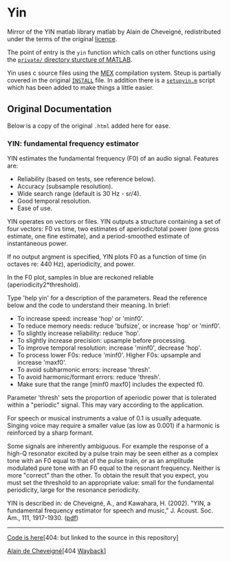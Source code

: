 # Yin

Mirror of the YIN matlab library matlab by Alain de Cheveigné, redistributed
under the terms of the original [licence](./LICENCE).

The point of entry is the `yin` function which calls on other functions using
the [`private/` directory sturcture of
MATLAB](https://www.mathworks.com/help/matlab/matlab_prog/private-functions.html).

Yin uses c source files using the
[MEX](https://www.mathworks.com/help/matlab/ref/mex.html) compilation system.
Steup is partially covered in the original [`INSTALL`](./INSTALL) file. In
addition there is a [`setupyin.m`](./setupyin.m) script which has been added to make things a
little easier.

## Original Documentation

Below is a copy of the original `.html`  added here for ease.

### YIN: fundamental frequency estimator

YIN estimates the fundamental frequency (F0) of an audio signal. Features are:

-   Reliability (based on tests, see reference below).
-   Accuracy (subsample resolution).
-   Wide search range (default is 30 Hz - sr/4).
-   Good temporal resolution.
-   Ease of use.

YIN operates on vectors or files. YIN outputs a structure containing a set of
four vectors: F0 vs time, two estimates of aperiodic/total power (one gross
estimate, one fine estimate), and a period-smoothed estimate of instantaneous
power.

If no output argment is specified, YIN plots F0 as a function of time (in
octaves re: 440 Hz), aperiodicity, and power.

In the F0 plot, samples in blue are reckoned reliable
(aperiodicity2\*threshold).

Type 'help yin' for a description of the parameters. Read the reference below
and the code to understand their meaning. In brief:

-   To increase speed: increase 'hop' or 'minf0'.
-   To reduce memory needs: reduce 'bufsize', or increase 'hop' or 'minf0'.
-   To slightly increase reliability: reduce 'hop'.
-   To slightly increase precision: upsample before processing.
-   To improve temporal resolution: increase 'minf0', decrease 'hop'.
-   To process lower F0s: reduce 'minf0'. Higher F0s: upsample and increase
    'maxf0'.
-   To avoid subharmonic errors: increase 'thresh'.
-   To avoid harmonic/formant errors: reduce 'thresh'.
-   Make sure that the range \[minf0 maxf0\] includes the expected f0.

Parameter 'thresh' sets the proportion of aperiodic power that is tolerated
within a "periodic" signal. This may vary according to the application.

For speech or musical instruments a value of 0.1 is usually adequate. Singing
voice may require a smaller value (as low as 0.001) if a harmonic is reinforced
by a sharp formant.

Some signals are inherently ambiguous. For example the response of a high-Q
resonator excited by a pulse train may be seen either as a complex tone with an
F0 equal to that of the pulse train, or as an amplitude modulated pure tone with
an F0 equal to the resonant frequency. Neither is more "correct" than the other.
To obtain the result that you expect, you must set the threshold to an
appropriate value: small for the fundamental periodicity, large for the
resonance periodicity.

YIN is described in: de Cheveigné, A., and Kawahara, H. (2002). "YIN, a
fundamental frequency estimator for speech and music," J. Acoust. Soc. Am., 111,
1917-1930. ([pdf](http://www.ircam.fr/pcm/cheveign/ps/yin.pdf))

------------------------------------------------------------------------

[Code is here](http://www.ircam.fr/pcm/cheveign/sw/yin.zip)[404: but linked to
the source in this repository]

[Alain de Cheveigné](http://www.ircam.fr/pcm/cheveign)[404
[Wayback](https://web.archive.org/web/20020827085543/http://www.ircam.fr/pcm/cheveign/)]
